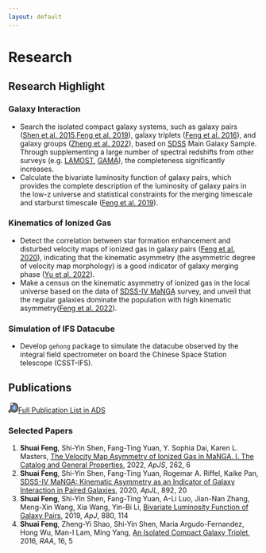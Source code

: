 ```yaml
---
layout: default
---
```


# Research

## Research Highlight

###  Galaxy Interaction
- Search the isolated compact galaxy systems, such as galaxy pairs ([Shen et al. 2015](https://ui.adsabs.harvard.edu/abs/2016RAA....16...43S/abstract),[Feng et al. 2019](https://ui.adsabs.harvard.edu/abs/2019ApJ...880..114F/abstract)), galaxy triplets ([Feng et al. 2016](https://ui.adsabs.harvard.edu/abs/2016RAA....16...72F/abstract)), and galaxy groups ([Zheng et al. 2022](https://ui.adsabs.harvard.edu/abs/2022ApJ...926..119Z/abstract)), based on [SDSS](http://www.sdss.org/) Main Galaxy Sample. Through supplementing a large number of spectral redshifts from other surveys (e.g. [LAMOST](https://www.lamost.org/public/?locale=en), [GAMA](http://www.gama-survey.org/)), the completeness significantly increases. 
- Calculate the bivariate luminosity function of galaxy pairs, which provides the complete description of the luminosity of galaxy pairs in the low-z universe and statistical constraints for the merging timescale and starburst timescale ([Feng et al. 2019](https://ui.adsabs.harvard.edu/abs/2019ApJ...880..114F/abstract)).

### Kinematics of Ionized Gas
- Detect the correlation between star formation enhancement and disturbed velocity maps of ionized gas in galaxy pairs ([Feng et al. 2020](https://ui.adsabs.harvard.edu/abs/2020ApJ...892L..20F/abstract)), indicating that the kinematic asymmetry (the asymmetric degree of velocity map morphology) is a good indicator of galaxy merging phase ([Yu et al. 2022](https://ui.adsabs.harvard.edu/abs/2022ApJ...934..114Y/abstract)).
- Make a census on the kinematic asymmetry of ionized gas in the local universe based on the data of [SDSS-IV MaNGA](https://www.sdss4.org/surveys/manga/) survey, and unveil that the regular galaxies dominate the population with high kinematic asymmetry([Feng et al. 2022](https://ui.adsabs.harvard.edu/abs/2022arXiv220706050F/abstract)).

### Simulation of IFS Datacube
- Develop `gehong` package to simulate the datacube observed by the integral field spectrometer on board the Chinese Space Station telescope (CSST-IFS).

## Publications

<img src="/image/ads_logo.svg" alt="orcid" title="orcid" style="width:20px;height:20px;">[Full Publication List in ADS](https://ui.adsabs.harvard.edu/user/libraries/Q_B15QrhSuyevVM7sqkXPQ)

### Selected Papers

1. **Shuai Feng**, Shi-Yin Shen, Fang-Ting Yuan, Y. Sophia Dai, Karen L. Masters, [The Velocity Map Asymmetry of Ionized Gas in MaNGA. I. The Catalog and General Properties](https://ui.adsabs.harvard.edu/abs/2022arXiv220706050F/abstract), 2022, *ApJS*, 262, 6
2. **Shuai Feng**, Shi-Yin Shen, Fang-Ting Yuan, Rogemar A. Riffel, Kaike Pan, [SDSS-IV MaNGA: Kinematic Asymmetry as an Indicator of Galaxy Interaction in Paired Galaxies](https://ui.adsabs.harvard.edu/abs/2020ApJ...892L..20F/abstract), 2020, *ApJL*, 892, 20
3. **Shuai Feng**, Shi-Yin Shen, Fang-Ting Yuan, A-Li Luo, Jian-Nan Zhang, Meng-Xin Wang, Xia Wang, Yin-Bi Li, [Bivariate Luminosity Function of Galaxy Pairs](https://ui.adsabs.harvard.edu/abs/2019ApJ...880..114F/abstract), 2019, *ApJ*, 880, 114
4. **Shuai Feng**, Zheng-Yi Shao, Shi-Yin Shen, Maria Argudo-Fernandez, Hong Wu, Man-I Lam, Ming Yang, [An Isolated Compact Galaxy Triplet](https://ui.adsabs.harvard.edu/abs/2016RAA....16...72F/abstract), 2016, *RAA*, 16, 5
